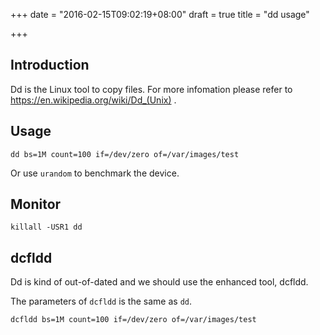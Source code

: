 +++
date = "2016-02-15T09:02:19+08:00"
draft = true
title = "dd usage"

+++

## Introduction

Dd is the Linux tool to copy files. For more infomation please refer to <https://en.wikipedia.org/wiki/Dd_(Unix)> .

## Usage

```
dd bs=1M count=100 if=/dev/zero of=/var/images/test
```

Or use `urandom` to benchmark the device.

## Monitor 

```
killall -USR1 dd
```

## dcfldd

Dd is kind of out-of-dated and we should use the enhanced tool, dcfldd.

The parameters of `dcfldd` is the same as `dd`.

```
dcfldd bs=1M count=100 if=/dev/zero of=/var/images/test
```